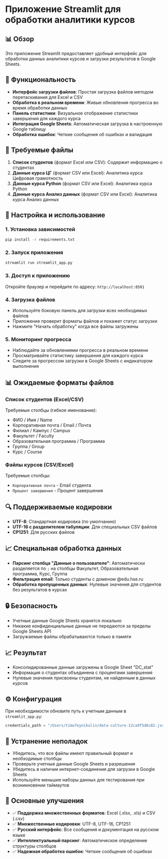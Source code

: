 # Приложение Streamlit для обработки аналитики курсов

## 📊 Обзор
Это приложение Streamlit предоставляет удобный интерфейс для обработки данных аналитики курсов и загрузки результатов в Google Sheets.

## 🚀 Функциональность
- **Интерфейс загрузки файлов**: Простая загрузка файлов методом перетаскивания для Excel и CSV
- **Обработка в реальном времени**: Живые обновления прогресса во время обработки данных
- **Панель статистики**: Визуальное отображение статистики завершения для каждого курса
- **Интеграция Google Sheets**: Автоматическая загрузка в настроенную Google таблицу
- **Обработка ошибок**: Четкие сообщения об ошибках и валидация

## 📁 Требуемые файлы
1. **Список студентов** (формат Excel или CSV): Содержит информацию о студентах
2. **Данные курса ЦГ** (формат CSV или Excel): Аналитика курса Цифровая грамотность
3. **Данные курса Python** (формат CSV или Excel): Аналитика курса Python  
4. **Данные курса Анализ данных** (формат CSV или Excel): Аналитика курса Анализ данных

## 🔧 Настройка и использование

### 1. Установка зависимостей
```bash
pip install -r requirements.txt
```

### 2. Запуск приложения
```bash
streamlit run streamlit_app.py
```

### 3. Доступ к приложению
Откройте браузер и перейдите по адресу: `http://localhost:8501`

### 4. Загрузка файлов
- Используйте боковую панель для загрузки всех необходимых файлов
- Приложение проверит форматы файлов и покажет статус загрузки
- Нажмите "Начать обработку" когда все файлы загружены

### 5. Мониторинг прогресса
- Наблюдайте за обновлениями прогресса в реальном времени
- Просматривайте статистику завершения для каждого курса
- Следите за прогрессом загрузки в Google Sheets с индикатором выполнения

## 📊 Ожидаемые форматы файлов

### Список студентов (Excel/CSV)
Требуемые столбцы (гибкое именование):
- ФИО / Имя / Name
- Корпоративная почта / Email / Почта
- Филиал / Кампус / Campus
- Факультет / Faculty
- Образовательная программа / Программа
- Группа / Group
- Курс / Course

### Файлы курсов (CSV/Excel)
Требуемые столбцы:
- `Корпоративная почта` - Email студента
- `Процент завершения` - Процент завершения

## 🔍 Поддерживаемые кодировки
- **UTF-8**: Стандартная кодировка (по умолчанию)
- **UTF-16 с разделителем табуляции**: Для специальных CSV файлов
- **CP1251**: Для русских файлов

## 📈 Специальная обработка данных
- **Парсинг столбца "Данные о пользователе"**: Автоматически разделяется по `;` на столбцы Факультет, Образовательная программа, Курс, Группа
- **Фильтрация email**: Только студенты с доменом @edu.hse.ru
- **Обработка пропущенных данных**: Нулевые значения для студентов без результатов в курсах

## 🔒 Безопасность
- Учетные данные Google Sheets хранятся локально
- Никакие конфиденциальные данные не передаются за пределы Google Sheets API
- Загружаемые файлы обрабатываются только в памяти

## 📈 Результат
- Консолидированные данные загружены в Google Sheet "DC_stat"
- Информация о студентах объединена с процентами завершения
- Нулевые значения присвоены студентам, не найденным в данных курсов

## ⚙️ Конфигурация
При необходимости обновите путь к учетным данным в `streamlit_app.py`:
```python
credentials_path = "/Users/timofeynikulin/data-culture-12ca9f5d6c82.json"
```

## 🐛 Устранение неполадок
- Убедитесь, что все файлы имеют правильный формат и необходимые столбцы
- Проверьте учетные данные Google Sheets и разрешения
- Убедитесь в наличии интернет-соединения для загрузки в Google Sheets
- Используйте меньшие наборы данных для тестирования при возникновении таймаутов

## 🎯 Основные улучшения
- ✅ **Поддержка множественных форматов**: Excel (.xlsx, .xls) и CSV (.csv)
- ✅ **Множественные кодировки**: UTF-8, UTF-16, CP1251
- ✅ **Русский интерфейс**: Все сообщения и документация на русском языке
- ✅ **Интеллектуальный парсинг**: Автоматическое определение структуры столбцов
- ✅ **Надежная обработка ошибок**: Четкие сообщения об ошибках

